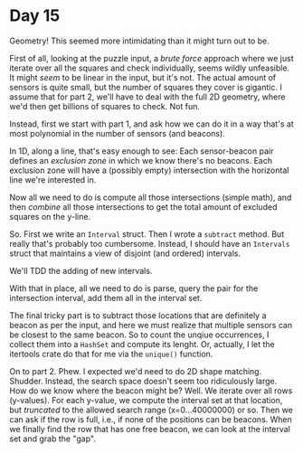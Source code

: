 # Day 15
Geometry! This seemed more intimidating than it might turn out to be.

First of all, looking at the puzzle input, a _brute force_ approach where we 
just iterate over all the squares and check individually, seems wildly 
unfeasible. It might _seem_ to be linear in the input, but it's not. The 
actual amount of sensors is quite small, but the number of squares they cover 
is gigantic. I assume that for part 2, we'll have to deal with the full 2D 
geometry, where we'd then get billions of squares to check. Not fun.

Instead, first we start with part 1, and ask how we can do it in a way that's 
at most polynomial in the number of sensors (and beacons). 

In 1D, along a line, that's easy enough to see: Each sensor-beacon pair defines 
an _exclusion zone_ in which we know there's no beacons. Each exclusion zone 
will have a (possibly empty) intersection with the horizontal line we're interested in. 

Now all we need to do is compute all those intersections (simple math), and then 
_combine_ all those intersections to get the total amount of excluded squares on the 
y-line.

So. First we write an `Interval` struct. Then I wrote a `subtract` method. But really 
that's probably too cumbersome. Instead, I should have an `Intervals` struct that 
maintains a view of disjoint (and ordered) intervals.

We'll TDD the adding of new intervals.

With that in place, all we need to do is parse, query the pair for the intersection interval, 
add them all in the interval set. 

The final tricky part is to subtract those locations that are definitely a beacon as per the input, 
and here we must realize that multiple sensors can be closest to the same beacon. So to count the 
unqiue occurrences, I collect them into a `HashSet` and compute its lenght. Or, actually, I let 
the itertools crate do that for me via the `unique()` function.

On to part 2. Phew. I expected we'd need to do 2D shape matching. Shudder. Instead, the search space 
doesn't seem too ridiculously large. How do we know where the beacon might be? Well. We iterate over 
all rows (y-values). For each y-value, we compute the interval set at that location, but _truncated_ 
to the allowed search range (x=0...40000000) or so. Then we can ask if the row is full, i.e., if 
none of the positions can be beacons. When we finally find the row that has one free beacon, we can 
look at the interval set and grab the "gap".
